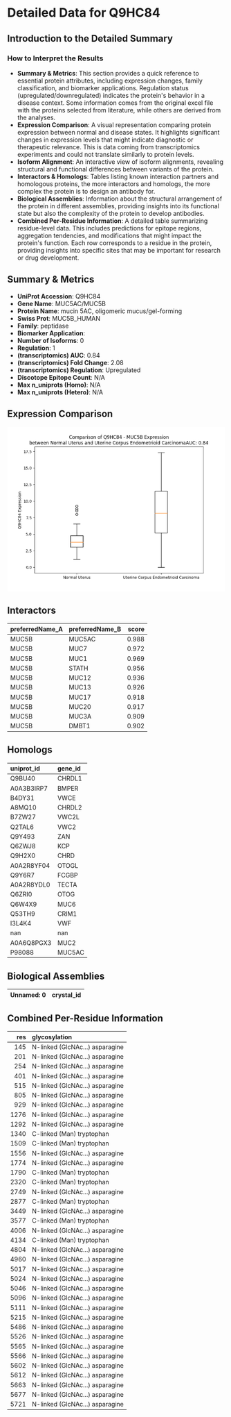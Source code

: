 # Detailed Data for Q9HC84


## Introduction to the Detailed Summary

### How to Interpret the Results

- **Summary & Metrics**: This section provides a quick reference to essential protein attributes, including expression changes, family classification, and biomarker applications. Regulation status (upregulated/downregulated) indicates the protein's behavior in a disease context. Some information comes from the original excel file with the proteins selected from literature, while others are derived from the analyses.
- **Expression Comparison**: A visual representation comparing protein expression between normal and disease states. It highlights significant changes in expression levels that might indicate diagnostic or therapeutic relevance. This is data coming from transcriptomics experiments and could not translate similarly to protein levels.
- **Isoform Alignment**: An interactive view of isoform alignments, revealing structural and functional differences between variants of the protein.
- **Interactors & Homologs**: Tables listing known interaction partners and homologous proteins, the more interactors and homologs, the more complex the protein is to design an antibody for.
- **Biological Assemblies**: Information about the structural arrangement of the protein in different assemblies, providing insights into its functional state but also the complexity of the protein to develop antibodies.
- **Combined Per-Residue Information**: A detailed table summarizing residue-level data. This includes predictions for epitope regions, aggregation tendencies, and modifications that might impact the protein's function. Each row corresponds to a residue in the protein, providing insights into specific sites that may be important for research or drug development.
## Summary & Metrics

- **UniProt Accession**: Q9HC84
- **Gene Name**: MUC5AC/MUC5B
- **Protein Name**: mucin 5AC, oligomeric mucus/gel-forming
- **Swiss Prot**: MUC5B_HUMAN
- **Family**: peptidase
- **Biomarker Application**:  
- **Number of Isoforms**: 0
- **Regulation**: 1
- **(transcriptomics) AUC**: 0.84
- **(transcriptomics) Fold Change**: 2.08
- **(transcriptomics) Regulation**: Upregulated
- **Discotope Epitope Count**: N/A
- **Max n_uniprots (Homo)**: N/A
- **Max n_uniprots (Hetero)**: N/A


## Expression Comparison

![Expression Comparison](./Q9HC84_expression_comparison.png)

## Interactors

| preferredName_A   | preferredName_B   |   score |
|:------------------|:------------------|--------:|
| MUC5B             | MUC5AC            |   0.988 |
| MUC5B             | MUC7              |   0.972 |
| MUC5B             | MUC1              |   0.969 |
| MUC5B             | STATH             |   0.956 |
| MUC5B             | MUC12             |   0.936 |
| MUC5B             | MUC13             |   0.926 |
| MUC5B             | MUC17             |   0.918 |
| MUC5B             | MUC20             |   0.917 |
| MUC5B             | MUC3A             |   0.909 |
| MUC5B             | DMBT1             |   0.902 |

## Homologs

| uniprot_id   | gene_id   |
|:-------------|:----------|
| Q9BU40       | CHRDL1    |
| A0A3B3IRP7   | BMPER     |
| B4DY31       | VWCE      |
| A8MQ10       | CHRDL2    |
| B7ZW27       | VWC2L     |
| Q2TAL6       | VWC2      |
| Q9Y493       | ZAN       |
| Q6ZWJ8       | KCP       |
| Q9H2X0       | CHRD      |
| A0A2R8YF04   | OTOGL     |
| Q9Y6R7       | FCGBP     |
| A0A2R8YDL0   | TECTA     |
| Q6ZRI0       | OTOG      |
| Q6W4X9       | MUC6      |
| Q53TH9       | CRIM1     |
| I3L4K4       | VWF       |
| nan          | nan       |
| A0A6Q8PGX3   | MUC2      |
| P98088       | MUC5AC    |

## Biological Assemblies

| Unnamed: 0   | crystal_id   |
|--------------|--------------|

## Combined Per-Residue Information

|   res | glycosylation                   |
|------:|:--------------------------------|
|   145 | N-linked (GlcNAc...) asparagine |
|   201 | N-linked (GlcNAc...) asparagine |
|   254 | N-linked (GlcNAc...) asparagine |
|   401 | N-linked (GlcNAc...) asparagine |
|   515 | N-linked (GlcNAc...) asparagine |
|   805 | N-linked (GlcNAc...) asparagine |
|   929 | N-linked (GlcNAc...) asparagine |
|  1276 | N-linked (GlcNAc...) asparagine |
|  1292 | N-linked (GlcNAc...) asparagine |
|  1340 | C-linked (Man) tryptophan       |
|  1509 | C-linked (Man) tryptophan       |
|  1556 | N-linked (GlcNAc...) asparagine |
|  1774 | N-linked (GlcNAc...) asparagine |
|  1790 | C-linked (Man) tryptophan       |
|  2320 | C-linked (Man) tryptophan       |
|  2749 | N-linked (GlcNAc...) asparagine |
|  2877 | C-linked (Man) tryptophan       |
|  3449 | N-linked (GlcNAc...) asparagine |
|  3577 | C-linked (Man) tryptophan       |
|  4006 | N-linked (GlcNAc...) asparagine |
|  4134 | C-linked (Man) tryptophan       |
|  4804 | N-linked (GlcNAc...) asparagine |
|  4960 | N-linked (GlcNAc...) asparagine |
|  5017 | N-linked (GlcNAc...) asparagine |
|  5024 | N-linked (GlcNAc...) asparagine |
|  5046 | N-linked (GlcNAc...) asparagine |
|  5096 | N-linked (GlcNAc...) asparagine |
|  5111 | N-linked (GlcNAc...) asparagine |
|  5215 | N-linked (GlcNAc...) asparagine |
|  5486 | N-linked (GlcNAc...) asparagine |
|  5526 | N-linked (GlcNAc...) asparagine |
|  5565 | N-linked (GlcNAc...) asparagine |
|  5566 | N-linked (GlcNAc...) asparagine |
|  5602 | N-linked (GlcNAc...) asparagine |
|  5612 | N-linked (GlcNAc...) asparagine |
|  5663 | N-linked (GlcNAc...) asparagine |
|  5677 | N-linked (GlcNAc...) asparagine |
|  5721 | N-linked (GlcNAc...) asparagine |

